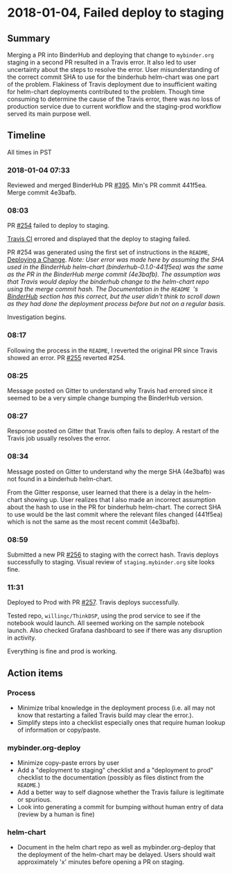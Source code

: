 # 2018-01-04, Failed deploy to staging

## Summary

Merging a PR into BinderHub and deploying that change to `mybinder.org` staging in a second PR resulted in a Travis error. It also led to user uncertainty about the steps to resolve the error. User misunderstanding of the correct commit SHA to use for the binderhub helm-chart was one part of the problem. Flakiness of Travis deployment due to insufficient waiting for helm-chart deployments contributed to the problem. Though time consuming to determine the cause of the Travis error, there was no loss of production service due to current workflow and the staging-prod workflow served its main purpose well.

## Timeline

All times in PST

### 2018-01-04 07:33

Reviewed and merged BinderHub PR [#395](https://github.com/jupyterhub/binderhub/pull/395). Min's PR commit 441f5ea. Merge commit 4e3bafb.

### 08:03

PR [#254](https://github.com/jupyterhub/mybinder.org-deploy/pull/254) failed to deploy to staging.

[Travis CI](https://travis-ci.org/jupyterhub/mybinder.org-deploy/builds/325095814) errored and displayed that the deploy to staging failed.

PR #254 was generated using the first set of instructions in the `README`, [Deploying a Change](https://github.com/jupyterhub/mybinder.org-deploy#deploying-a-change). _Note: User error was made here by assuming the SHA used in the BinderHub helm-chart (binderhub-0.1.0-441f5ea) was the same as the PR in the BinderHub merge commit (4e3bafb). The assumption was that Travis would deploy the binderhub change to the helm-chart repo using the merge commit hash. The Documentation in the `README `'s [BinderHub](https://github.com/jupyterhub/mybinder.org-deploy#binderhub) section has this correct, but the user didn't think to scroll down as they had done the deployment process before but not on a regular basis._

Investigation begins.

### 08:17

Following the process in the `README`, I reverted the original PR since Travis showed an error. PR [#255](https://github.com/jupyterhub/mybinder.org-deploy/pull/255) reverted #254.

### 08:25

Message posted on Gitter to understand why Travis had errored since it seemed to be a very simple change bumping the BinderHub version.

### 08:27

Response posted on Gitter that Travis often fails to deploy. A restart of the Travis job usually resolves the error.

### 08:34

Message posted on Gitter to understand why the merge SHA (4e3bafb) was not found in a binderhub helm-chart.

From the Gitter response, user learned that there is a delay in the helm-chart showing up. User realizes that I also made an incorrect assumption about the hash to use in the PR for binderhub helm-chart. The correct SHA to use would be the last commit where the relevant files changed (441f5ea) which is not the same as the most recent commit (4e3bafb).

### 08:59

Submitted a new PR [#256](https://github.com/jupyterhub/mybinder.org-deploy/pull/256) to staging with the correct hash. Travis deploys successfully to staging. Visual review of `staging.mybinder.org` site looks fine.

### 11:31

Deployed to Prod with PR [#257](https://github.com/jupyterhub/mybinder.org-deploy/pull/257). Travis deploys successfully.

Tested repo, `willingc/ThinkDSP`, using the prod service to see if the notebook would launch. All seemed working on the sample notebook launch. Also checked Grafana dashboard to see if there was any disruption in activity.

Everything is fine and prod is working.

## Action items

### Process

- Minimize tribal knowledge in the deployment process (i.e. all may not know that restarting a failed Travis build may clear the error.).
- Simplify steps into a checklist especially ones that require human lookup of information or copy/paste.

### mybinder.org-deploy

- Minimize copy-paste errors by user
- Add a "deployment to staging" checklist and a "deployment to prod" checklist to the documentation (possibly as files distinct from the `README`.)
- Add a better way to self diagnose whether the Travis failure is legitimate or spurious.
- Look into generating a commit for bumping without human entry of data (review by a human is fine)

### helm-chart

- Document in the helm chart repo as well as mybinder.org-deploy that the deployment of the helm-chart may be delayed. Users should wait approximately 'x' minutes before opening a PR on staging.

